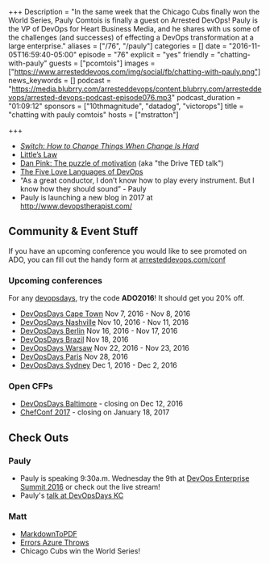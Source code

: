 +++
Description = "In the same week that the Chicago Cubs finally won the World Series, Pauly Comtois is finally a guest on Arrested DevOps! Pauly is the VP of DevOps for Heart Business Media, and he shares with us some of the challenges (and successes) of effecting a DevOps transformation at a large enterprise."
aliases = ["/76", "/pauly"]
categories = []
date = "2016-11-05T16:59:40-05:00"
episode = "76"
explicit = "yes"
friendly = "chatting-with-pauly"
guests = ["pcomtois"]
images = ["https://www.arresteddevops.com/img/social/fb/chatting-with-pauly.png"]
news_keywords = []
podcast = "https://media.blubrry.com/arresteddevops/content.blubrry.com/arresteddevops/arrested-devops-podcast-episode076.mp3"
podcast_duration = "01:09:12"
sponsors = ["10thmagnitude", "datadog", "victorops"]
title = "chatting with pauly comtois"
hosts = ["mstratton"]

+++

- *[Switch: How to Change Things When Change Is Hard](https://www.amazon.com/Switch-Change-Things-When-Hard/dp/0385528752)*
- [Little’s Law](https://en.wikipedia.org/wiki/Little%27s_law)
- [Dan Pink: The puzzle of motivation](https://www.ted.com/talks/dan_pink_on_motivation?language=en) (aka "the Drive TED talk")
- [The Five Love Languages of DevOps](https://www.youtube.com/watch?v=GKiEd1kGYdk)
- “As a great conductor, I don’t know how to play every instrument. But I know how they should sound” - Pauly
- Pauly is launching a new blog in 2017 at http://www.devopstherapist.com/

## Community & Event Stuff

If you have an upcoming conference you would like to see promoted on ADO, you can fill out the handy form at [arresteddevops.com/conf](https://arresteddevops.com/conf)

### Upcoming conferences

For any [devopsdays](http://devopsdays.org), try the code **ADO2016**! It should get you 20% off.

* [DevOpsDays Cape Town](https://www.devopsdays.org/events/2016-capetown/welcome) Nov 7, 2016 - Nov 8, 2016
* [DevOpsDays Nashville](https://www.devopsdays.org/events/2016-nashville/welcome) Nov 10, 2016 - Nov 11, 2016
* [DevOpsDays Berlin](https://www.devopsdays.org/events/2016-berlin/welcome) Nov 16, 2016 - Nov 17, 2016
* [DevOpsDays Brazil](https://www.devopsdays.org/events/2016-brasilia/welcome) Nov 18, 2016
* [DevOpsDays Warsaw](https://www.devopsdays.org/events/2016-warsaw/welcome) Nov 22, 2016 - Nov 23, 2016
* [DevOpsDays Paris](https://www.devopsdays.org/events/2016-paris/welcome) Nov 28, 2016
* [DevOpsDays Sydney](https://www.devopsdays.org/events/2016-sydney/welcome) Dec 1, 2016 - Dec 2, 2016


### Open CFPs

* [DevOpsDays Baltimore](https://devopsdaysbaltimore2017.busyconf.com/proposals/new) - closing on Dec 12, 2016
* [ChefConf 2017](https://chefconf.chef.io) - closing on January 18, 2017


## Check Outs

### Pauly
- Pauly is speaking 9:30a.m. Wednesday the 9th at [DevOps Enterprise Summit 2016](http://events.itrevolution.com/us/) or check out the live stream!
- Pauly's [talk at DevOpsDays KC](http://confreaks.tv/videos/devopsdayskansascity2016-building-a-devops-enterprise-community-across-10-businesses)

### Matt
- [MarkdownToPDF](http://www.markdowntopdf.com/)
- [Errors Azure Throws](https://errorsazurethrows.tumblr.com/)
- Chicago Cubs win the World Series!
